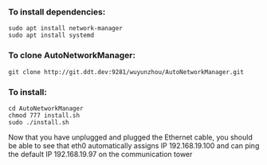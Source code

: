 ### To install dependencies:
    sudo apt install network-manager
    sudo apt install systemd

### To clone AutoNetworkManager:
    git clone http://git.ddt.dev:9281/wuyunzhou/AutoNetworkManager.git

### To install:
    cd AutoNetworkManager
    chmod 777 install.sh
    sudo ./install.sh

    
Now that you have unplugged and plugged the Ethernet cable, you should be able to see that eth0 automatically assigns IP 192.168.19.100 and can ping the default IP 192.168.19.97 on the communication tower